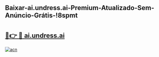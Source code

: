 
## Baixar-ai.undress.ai-Premium-Atualizado-Sem-Anúncio-Grátis-!8spmt

# <h2><a href="https://andorid.site?title=ai.undress.ai&ref=27">🔗👉 🔴 ai.undress.ai</a></h2>

[![acn](https://github.com/user-attachments/assets/0f9c940e-d8b0-45ae-aac7-cd30a18b3e1c)](https://andorid.site?title=ai.undress.ai&ref=27)

